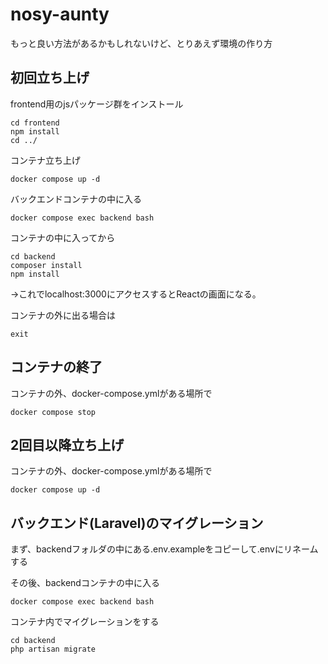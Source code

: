 # nosy-aunty

もっと良い方法があるかもしれないけど、とりあえず環境の作り方  

## 初回立ち上げ

frontend用のjsパッケージ群をインストール

```shell
cd frontend
npm install
cd ../
```

コンテナ立ち上げ

```shell
docker compose up -d  
```

バックエンドコンテナの中に入る

```shell
docker compose exec backend bash  
```

コンテナの中に入ってから
```shell
cd backend  
composer install  
npm install  
```

->これでlocalhost:3000にアクセスするとReactの画面になる。

コンテナの外に出る場合は

```shell
exit
```

## コンテナの終了

コンテナの外、docker-compose.ymlがある場所で

```shell
docker compose stop
```

## 2回目以降立ち上げ

コンテナの外、docker-compose.ymlがある場所で

```shell
docker compose up -d
```

## バックエンド(Laravel)のマイグレーション

まず、backendフォルダの中にある.env.exampleをコピーして.envにリネームする

その後、backendコンテナの中に入る

```shell
docker compose exec backend bash
```

コンテナ内でマイグレーションをする

```shell
cd backend
php artisan migrate
```
